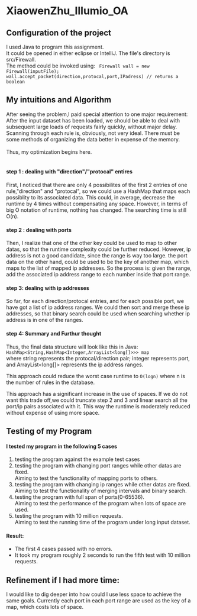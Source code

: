 # XiaowenZhu_Illumio_OA
## Configuration of the project
  I used Java to program this assignment.<br/>
  It could be opened in either eclipse or IntelliJ. The file's directory is src/Firewall.<br/>
  The method could be invoked using: 
  <code>
    Firewall wall = new Firewall(inputFile);
    wall.accept_packet(direction,protocal,port,IPadress) // returns a boolean
  </code>
## My intuitions and Algorithm
After seeing the problem,I paid special attention to one major requirement: After the input dataset has been loaded, we should be able to deal with subsequent large loads of requests fairly quickly, without major delay.<br/> Scanning through each rule is, obviously, not very ideal. There must be some methods of organizing the data better in expense of the memory. <br/><br/>Thus, my optimization begins here.<br/><br/>
#### step 1 : dealing with "direction"/"protocal" entires
First, I noticed that there are only 4 possibilites of the first 2 entries of one rule,"direction" and "protocal", so we could use a HashMap that maps each possiblity to its associated data. This could, in average, decrease the runtime by 4 times without compensating any space. However, in terms of big O notation of runtime, nothing has changed. The searching time is still O(n).<br/>

#### step 2 : dealing with ports
Then, I realize that one of the other key could be used to map to other datas, so that the runtime complexity could be further reduced. However, ip address is not a good candidate, since the range is way too large. the port data on the other hand, could be used to be the key of another map, which maps to the list of mapped ip addresses. So the process is: given the range, add the associated ip address range to each number inside that port range.

#### step 3: dealing with ip addresses
So far, for each direction/protocal entries, and for each possible port, we have got a list of ip address ranges. We could then sort and merge these ip addresses, so that binary search could be used when searching whether ip address is in one of the ranges.

#### step 4: Summary and Furthur thought
Thus, the final data structure will look like this in Java: 
<code>
  HashMap<String,HashMap<Integer,ArrayList<long[]>>> map
</code>
where string represents the protocal/direction pair; integer represents port,
and ArrayList<long[]> represents the ip address ranges.

This approach could reduce the worst case runtime to <code>O(logn)</code> where n is the number of rules in the database. 

This approach has a significant increase in the use of spaces. If we do not want this trade off,we could truncate step 2 and 3 and linear search all the port/ip pairs associated with it. This way the runtime is moderately reduced without expense of using more space.

## Testing of my Program
#### I tested my program in the following 5 cases
<ol>
  <li>testing the program against the example test cases</li>
  <li>testing the program with changing port ranges while other datas are fixed.<br/>
    Aiming to test the functionality of mapping ports to others.
  </li>
  <li>testing the program with changing ip ranges while other datas are fixed.
    <br/>Aiming to test the functionality of merging intervals and binary search.
  </li>
  <li>testing the program with full span of ports(0-65536). <br/>
    Aiming to test the performance of the program when lots of space are used.
  </li>
  <li> testing the program with 10 million requests. <br/>
    Aiming to test the running time of the program under long input dataset.</li>
</ol>

#### Result:
  <ul>
  <li> The first 4 cases passed with no errors. </li>
  <li> It took my program roughly 2 seconds to run the fifth test with 10 million 
      requests.
  </li>
  </ul>

## Refinement if I had more time:
I would like to dig deeper into how could I use less space to achieve the same goals. Currently each port in each port range are used as the key of a map, which costs lots of space.
